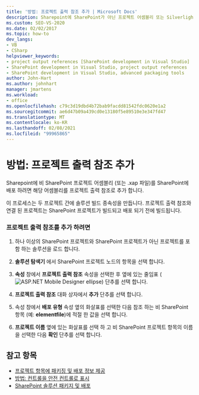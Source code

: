```yaml
---
title: '방법: 프로젝트 출력 참조 추가 | Microsoft Docs'
description: Sharepoint에 SharePoint가 아닌 프로젝트 어셈블리 또는 Silverlight 프로젝트의 .xap 파일을 배포할 수 있도록 프로젝트 출력 참조를 추가 하는 방법을 알아봅니다.
ms.custom: SEO-VS-2020
ms.date: 02/02/2017
ms.topic: how-to
dev_langs:
- VB
- CSharp
helpviewer_keywords:
- project output references [SharePoint development in Visual Studio]
- SharePoint development in Visual Studio, project output references
- SharePoint development in Visual Studio, advanced packaging tools
author: John-Hart
ms.author: johnhart
manager: jmartens
ms.workload:
- office
ms.openlocfilehash: c79c3d19dbd4b72bab9facdd81542fdc0620e1a2
ms.sourcegitcommit: ae6d47b09a439cd0e13180f5e89510e3e347fd47
ms.translationtype: MT
ms.contentlocale: ko-KR
ms.lasthandoff: 02/08/2021
ms.locfileid: "99965865"
---
```

# <a name="how-to-add-a-project-output-reference"></a>방법: 프로젝트 출력 참조 추가
  Sharepoint에 비 SharePoint 프로젝트 어셈블리 (또는 .xap 파일)를 SharePoint에 배포 하려면 해당 어셈블리를 프로젝트 출력 참조로 추가 합니다.

 이 프로세스는 두 프로젝트 간에 솔루션 빌드 종속성을 만듭니다. 프로젝트 출력 참조와 연결 된 프로젝트는 SharePoint 프로젝트가 빌드되고 배포 되기 전에 빌드됩니다.

### <a name="to-add-a-project-output-reference"></a>프로젝트 출력 참조를 추가 하려면

1. 하나 이상의 SharePoint 프로젝트와 SharePoint 프로젝트가 아닌 프로젝트를 포함 하는 솔루션을 로드 합니다.

2. **솔루션 탐색기** 에서 SharePoint 프로젝트 노드의 항목을 선택 합니다.

3. **속성** 창에서 **프로젝트 출력 참조** 속성을 선택한 후 옆에 있는 줄임표 (![ASP.NET Mobile Designer ellipse](../sharepoint/media/mwellipsis.gif "ASP.NET 모바일 디자이너 줄임표")) 단추를 선택 합니다.

4. **프로젝트 출력 참조** 대화 상자에서 **추가** 단추를 선택 합니다.

5. 속성 창에서 **배포 유형** 속성 옆의 화살표를 선택한 다음 참조 하는 비 SharePoint 항목 (예: **elementfile**)에 적절 한 값을 선택 합니다.

6. **프로젝트 이름** 옆에 있는 화살표를 선택 하 고 비 SharePoint 프로젝트 항목의 이름을 선택한 다음 **확인** 단추를 선택 합니다.

## <a name="see-also"></a>참고 항목
- [프로젝트 항목에 패키징 및 배포 정보 제공](../sharepoint/providing-packaging-and-deployment-information-in-project-items.md)
- [방법: 컨트롤을 안전 컨트롤로 표시](../sharepoint/how-to-mark-controls-as-safe-controls.md)
- [SharePoint 솔루션 패키지 및 배포](../sharepoint/packaging-and-deploying-sharepoint-solutions.md)
